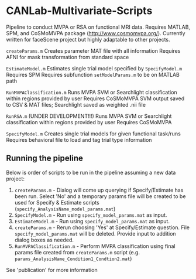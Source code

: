 # CANLab-Multivariate-Scripts
Pipeline to conduct MVPA or RSA on functional MRI data. Requires MATLAB, SPM, and CoSMoMVPA package (http://www.cosmomvpa.org/). Currently written for faceScene project but highly adaptable to other projects.


```createParams.m```
Creates parameter MAT file with all information
Requires AFNI for mask transformation from standard space

```EstimateModel.m```
Estimates single trial model specified by ```SpecifyModel.m```
Requires SPM
Requires subfunction ```setModelParams.m``` to be on MATLAB path

```RunMVPAClassification.m```
Runs MVPA SVM or Searchlight classification within regions provided by user
Requires CoSMoMVPA
SVM output saved to CSV & MAT files; Searchlight saved as weighted .nii file

```RunRSA.m```
(UNDER DEVELOPMENT!!!) Runs MVPA SVM or Searchlight classification within regions provided by user
Requires CoSMoMVPA

```SpecifyModel.m```
Creates single trial models for given functional task/runs
Requires behavioral file to load and tag trial type information

## Running the pipeline
Below is order of scripts to be run in the pipeline assuming a new data project:


1. ```createParams.m```          - Dialog will come up querying if Specify/Estimate has been run. Select 'No' and a temporary params file will be created to be used for Specify & Estimate scripts (```specify_AnalysisName_model_params.mat```)
2. ```SpecifyModel.m```          - Run using ```specify_model_params.mat``` as input.
3. ```EstimateModel.m```         - Run using ```specify_model_params.mat``` as input.
4. ```createParams.m```          - Rerun choosing 'Yes' at Specify/Estimate question. File ```specify_model_params.mat``` will be deleted. Provide input to addition dialog boxes as needed.
5. ```RunMVPAClassification.m``` - Perform MVPA classification using final params file created from ```createParams.m``` script (e.g. ```params_AnalysisName_Condition1_Condtion2.mat```)



See 'publication' for more information

